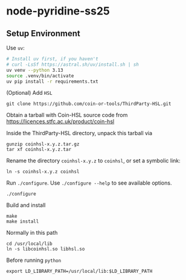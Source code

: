 # node-pyridine-ss25

## Setup Environment

Use `uv`:

```bash
# Install uv first, if you haven't
# curl -LsSf https://astral.sh/uv/install.sh | sh
uv venv --python 3.13
source .venv/bin/activate
uv pip install -r requirements.txt
```

(Optional) Add `HSL`

```shell
git clone https://github.com/coin-or-tools/ThirdParty-HSL.git
```

Obtain a tarball with Coin-HSL source code from https://licences.stfc.ac.uk/product/coin-hsl

Inside the ThirdParty-HSL directory, unpack this tarball via

```shell
gunzip coinhsl-x.y.z.tar.gz
tar xf coinhsl-x.y.z.tar
```

Rename the directory `coinhsl-x.y.z` to `coinhsl`, or set a symbolic link:

```shell
ln -s coinhsl-x.y.z coinhsl
```

Run `./configure`. Use `./configure --help` to see available options.

```shell
./configure
```

Build and install

```shell
make
make install
```

Normally in this path

```shell
cd /usr/local/lib
ln -s libcoinhsl.so libhsl.so
```

Before running `python`

```shell
export LD_LIBRARY_PATH=/usr/local/lib:$LD_LIBRARY_PATH
```

